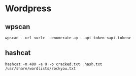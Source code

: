 # Wordpress

## wpscan

```
wpscan --url <url> --enumerate ap --api-token <api-token>
```

## hashcat
```
hashcat -m 400 -a 0 -o cracked.txt  hash.txt /usr/share/wordlists/rockyou.txt
```
